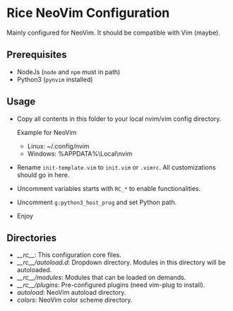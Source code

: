 # Rice NeoVim Configuration

Mainly configured for NeoVim. It should be compatible with Vim (maybe).

## Prerequisites

- NodeJs (`node` and `npm` must in path)
- Python3 (`pynvim` installed)

## Usage

- Copy all contents in this folder to your local nvim/vim config directory.

    Example for NeoVim

    - Linux: ~/.config/nvim
    - Windows: %APPDATA%\Local\nvim

- Rename `init-template.vim` to `init.vim` or `.vimrc`. All customizations should go in here.

- Uncomment variables starts with `RC_*` to enable functionalities.

- Uncomment `g:python3_host_prog` and set Python path.

- Enjoy

## Directories

- *\_\_rc\_\_*: This configuration core files.
- *\_\_rc\_\_/autoload.d*: Dropdown directory. Modules in this directory will be autoloaded.
- *\_\_rc\_\_/modules*: Modules that can be loaded on demands.
- *\_\_rc\_\_/plugins*: Pre-configured plugins (need vim-plug to install).
- *autoload*: NeoVim autoload directory.
- *colors*: NeoVim color scheme directory.
